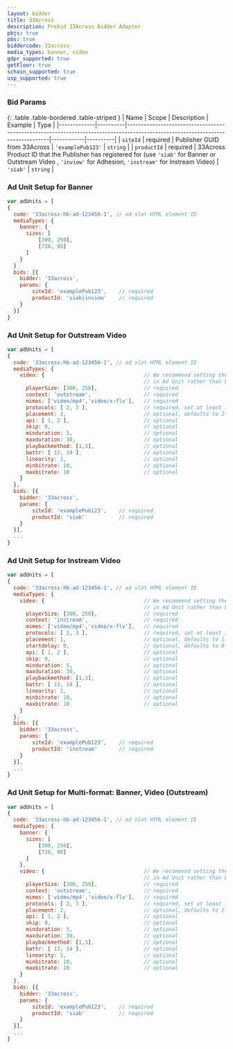 ```yaml
---
layout: bidder
title: 33Across
description: Prebid 33Across Bidder Adapter
pbjs: true
pbs: true
biddercode: 33across
media_types: banner, video
gdpr_supported: true
getFloor: true
schain_supported: true
usp_supported: true
---
```


### Bid Params

{: .table .table-bordered .table-striped }
| Name        | Scope    | Description                                                                                                                    | Example    | Type     |
|-------------|----------|--------------------------------------------------------------------------------------------------------------------------------|------------|----------|
| `siteId`    | required | Publisher  GUID from 33Across                                                                                                  | `'examplePub123'` | `string` |
| `productId` | required | 33Across Product ID that the Publisher has registered for (use `'siab'` for Banner or Outstream Video , `'inview'` for Adhesion, `'instream'` for Instream Video) | `'siab'`   | `string` |

### Ad Unit Setup for Banner
```javascript
var adUnits = [
{
  code: '33across-hb-ad-123456-1', // ad slot HTML element ID  
  mediaTypes: {
    banner: {  
      sizes: [
          [300, 250], 
          [728, 90]
      ]
    }   
  } 
  bids: [{
    bidder: '33across',
    params: {
        siteId: 'examplePub123',    // required 
        productId: 'siab|inview'    // required
    }
  }]
}
``` 

### Ad Unit Setup for Outstream Video
```javascript
var adUnits = [
{
  code: '33across-hb-ad-123456-1', // ad slot HTML element ID  
  mediaTypes: {
    video: {                                // We recommend setting the following video params
                                            // in Ad Unit rather than bidder params as per Prebid 4.0 recommendation. 
      playerSize: [300, 250],               // required
      context: 'outstream',                 // required
      mimes: ['video/mp4','video/x-flv'],   // required
      protocols: [ 2, 3 ],                  // required, set at least 1 value in array
      placement: 2,                         // optional, defaults to 2 when context = outstream
      api: [ 1, 2 ],                        // optional
      skip: 0,                              // optional
      minduration: 5,                       // optional
      maxduration: 30,                      // optional
      playbackmethod: [1,3],                // optional
      battr: [ 13, 14 ],                    // optional
      linearity: 1,                         // optional
      minbitrate: 10,                       // optional
      maxbitrate: 10                        // optional
    }   
  }, 
  bids: [{
    bidder: '33across',
    params: {
        siteId: 'examplePub123',    // required     
        productId: 'siab'           // required     
    }
  }],
  ...
}
```

### Ad Unit Setup for Instream Video
```javascript
var adUnits = [
{
  code: '33across-hb-ad-123456-1', // ad slot HTML element ID  
  mediaTypes: {
    video: {                                // We recommend setting the following video params
                                            // in Ad Unit rather than bidder params as per Prebid 4.0 recommendation. 
      playerSize: [300, 250],               // required
      context: 'instream',                  // required
      mimes: ['video/mp4','video/x-flv'],   // required
      protocols: [ 2, 3 ],                  // required, set at least 1 value in array
      placement: 1,                         // optional, defaults to 1 when context = instream
      startdelay: 0,                        // optional, defaults to 0 when context = instream
      api: [ 1, 2 ],                        // optional
      skip: 0,                              // optional
      minduration: 5,                       // optional
      maxduration: 30,                      // optional
      playbackmethod: [1,3],                // optional
      battr: [ 13, 14 ],                    // optional
      linearity: 1,                         // optional
      minbitrate: 10,                       // optional
      maxbitrate: 10                        // optional
    }   
  }, 
  bids: [{
    bidder: '33across',
    params: {
        siteId: 'examplePub123',    // required    
        productId: 'instream'       // required     
    }
  }],
  ...
}
```

### Ad Unit Setup for Multi-format: Banner, Video (Outstream)
```javascript
var adUnits = [
{
  code: '33across-hb-ad-123456-1', // ad slot HTML element ID  
  mediaTypes: {
    banner: {  
      sizes: [
          [300, 250], 
          [728, 90]
      ]
    },
    video: {                                // We recommend setting the following video params
                                            // in Ad Unit rather than bidder params as per Prebid 4.0 recommendation. 
      playerSize: [300, 250],               // required
      context: 'outstream',                 // required
      mimes: ['video/mp4','video/x-flv'],   // required
      protocols: [ 2, 3 ],                  // required, set at least 1 value in array
      placement: 2,                         // optional, defaults to 2 when context = outstream
      api: [ 1, 2 ],                        // optional
      skip: 0,                              // optional
      minduration: 5,                       // optional
      maxduration: 30,                      // optional
      playbackmethod: [1,3],                // optional
      battr: [ 13, 14 ],                    // optional
      linearity: 1,                         // optional
      minbitrate: 10,                       // optional
      maxbitrate: 10                        // optional
    }   
  }, 
  bids: [{
    bidder: '33across',
    params: {
        siteId: 'examplePub123',    // required     
        productId: 'siab'           // required     
    }
  }],
  ...
}
```

